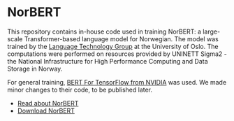 # NorBERT
This repository contains in-house code used in training NorBERT: a large-scale Transformer-based language model for Norwegian. The model was trained by the [Language Technology Group](https://www.mn.uio.no/ifi/english/research/groups/ltg/) at the University of Oslo. The computations were performed on resources provided by UNINETT Sigma2 - the National Infrastructure for High Performance Computing and Data Storage in Norway.

For general training, [BERT For TensorFlow from NVIDIA](https://github.com/NVIDIA/DeepLearningExamples/tree/master/TensorFlow/LanguageModeling/BERT) was used. We made minor changes to their code, to be published later. 

- [Read about NorBERT](http://wiki.nlpl.eu/index.php?title=Vectors/norlm/norbert)
- [Download NorBERT](http://vectors.nlpl.eu/repository/)
